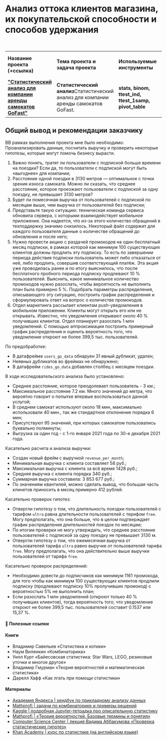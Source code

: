 # Анализ оттока клиентов магазина, их покупательской способности и способов удержания

<br/>
<table>
    <tr>
        <td><b>Название проекта (+ссылка)</b></td>
        <td><b>Тема проекта и задача проекта</b></td>
        <td><b>Используемые инструменты</b></td>
        <td><b>Темы инф. материалов и рекомендации ревьювера</b></td>
    </tr>
    <tr>
        <td><a href="https://github.com/DinoWithPython/ds_practicum_projects/tree/main/Прогноз%20оттока%20клиентов%20оператора%20связи" target="_blank"><b>"Статистический анализ для компании аренды самокатов GoFast"</b></a></td>
        <td><b>Статистический анализ</b>Статистический анализ для компании аренды самокатов GoFast.</td>
        <td><b>stats, binom, ttest_ind, ttest_1samp, pivot_table</b></td>
        <td>Книги по распределениям, хедбук по статистике, множество статей</td>
    </tr>
</table>

## Общий вывод и рекомендации заказчику
ВВ рамках выполнения проекта мне было необходимо:    
Проанализировать данные, посчитать выручку и проверить некоторые гипотезы, которые могут помочь бизнесу вырасти.
1. Важно понять, тратят ли пользователи с подпиской больше времени на поездки? Если да, то пользователи с подпиской могут быть «выгоднее» для компании;
2. Расстояние одной поездки в 3130 метров — оптимальное с точки зрения износа самоката. Можно ли сказать, что среднее расстояние, которое проезжают пользователи с подпиской за одну поездку, не превышает 3130 метров?
3. Будет ли помесячная выручка от пользователей с подпиской по месяцам выше, чем выручка от пользователей без подписки;
4. Представьте такую ситуацию: техническая команда сервиса обновила сервера, с которыми взаимодействует мобильное приложение. Она надеется, что из-за этого количество обращений в техподдержку значимо снизилось. Некоторый файл содержит для каждого пользователя данные о количестве обращений до обновления и после него;
5. Нужно провести акцию с раздачей промокодов на один бесплатный месяц подписки, в рамках которой как минимум 100 существующих клиентов должны продлить эту подписку. То есть по завершении периода действия подписки пользователь может либо отказаться от неё, либо продлить, совершив соответствующий платёж. Эта акция уже проводилась ранее и по итогу выяснилось, что после бесплатного пробного периода подписку продлевают 10 % пользователей. Выяснить, какое минимальное количество промокодов нужно разослать, чтобы вероятность не выполнить план была примерно 5 %. Подобрать параметры распределения, описывающего эту ситуацию, построить график распределения и сформулировать ответ на вопрос о количестве промокодов.
6. Отдел маркетинга рассылает клиентам push-уведомления в мобильном приложении. Клиенты могут открыть его или не открывать. Известно, что уведомления открывают около 40 % получивших клиентов. Отдел планирует разослать 1 млн уведомлений. С помощью аппроксимации построить примерный график распределения и оценить вероятность того, что уведомление откроют не более 399,5 тыс. пользователей.    

По предобработке:    
* В датафрейме `users_go_data` обнаруен 31 явный дубликат, удален;
* Неявных дубликатов во фреймах не обнаружено;
* В датафрейм `rides_go_data` добавлен столбец с месяцем поездки.    

В ходе исследовательского анализа было установлено:   
* Среднее расстояние, которое преодолевает пользователь - 3 км.;
* Максимальное расстояние 7.2 км. Много значений до метра, что вероятно говорит о попытке впервые воспользоваться данной услугой;
* В среднем самокат используют около 18 мин, максимально использовали 40 мин., так же стандартное отклонение порядка 6 мин;
* Присутствуют 95 значений, при которых самокатом пользовались буквально полминуты;
* Выгрузка за один год - с 1-го января 2021 года по 30-е декабря 2021 года.    

Касательно расчета и анализа выручки:
* Создан новый фрейм с выручкой `revenue_per_month`;
* Минимальная выручка с клиента составляет 58 руб.;
* Максимальная выручка с клиента за всё время 1428 руб.;
* Средняя выручка с клиента порядка 340 руб.;
* Суммарная выручка составила: 3 853 677 руб.;
* По значениям квантилей, можно сделать вывод, что большая часть клинетов приносить в месяц примерно 412 рублей.    

Касательно проверок гипотез:
* Отвергли гипотезу о том, что длительность поездки пользователей с тарифом `ultra` равна длительности пользователей с терифом `free`. Могу предполагать, что она больше, что в целом подтверждает график распределения длительностей поездок по месяцам;
* По итогам проверки не могу утверждать, что среднее расстояние пользователей с подпиской за одну поездку не превышает 3130 м.
* Отвергли гипотезу о том, что ежемесячная выручка от пользователей тарифа `ultra` равно выручке от пользователей тарифа `free`. Могу предполагать, что она действительно выше выручки пользователей от тарифа `free`.    

Касательно проверок распределений:
* Необходимо довести до подписчиков как минимум 1161 промокода, для того чтобы как минимум 100 существующих клиентов продлили подписку (продлевают подписку 10% пролучивших промокод) с вероятностью 5% не выполнить план;
* Если разослать 1 млн уведомлений (откроют только 40 % получивших клиентов), тогда вероятность того, что уведомление откроют не более 399,5 тыс. пользователей составит 0.1537 или 15,37 %.
 
    
#### 📖 **Полезные ссылки**

#### Книги
* Владимир Савельев «Статистика и котики»
* Наум Виленкин «Комбинаторика»
* Уилл Курт «Байесовская статистика: Star Wars, LEGO, резиновые уточки и многое другое»
* Владимир Гмурман «Теория вероятностей и математическая статистика»
* Дарелл Хафф «Как лгать при помощи статистики»

#### Материалы
* [Академия Яндекса | хендбук по прикладному анализу данных](https://academy.yandex.ru/handbook/data-analysis)
* [Mathprofi | задачи по комбинаторике и примеры решений](http://mathprofi.ru/zadachi_po_kombinatorike_primery_reshenij.html)
* [Kaggle | подробная Jupyter-тетрадка про описательную статистику](https://www.kaggle.com/code/annalar/data-science-3-descriptive-statistics)
* [Mathprofi | «Теория вероятностей. Базовые термины и понятия»](http://mathprofi.ru/teorija_verojatnostei.html)
* [Computer Science Center | лекция Вадима Аббакумова «Проверка статистических гипотез»](https://youtu.be/01PL0UG6ah8?t=311)
* [Khan Academy | курс по статистике (на английском языке)](https://en.khanacademy.org/math/statistics-probability)
